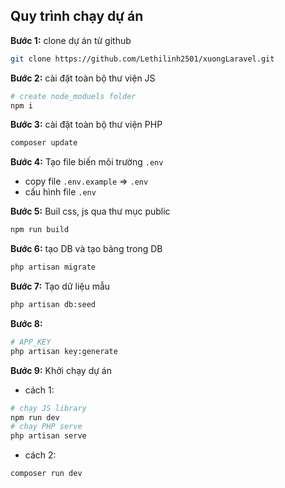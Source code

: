 ## Quy trình chạy dự án

**Bước 1:**
clone dự án từ github

```bash
git clone https://github.com/Lethilinh2501/xuongLaravel.git
```

**Bước 2:**
cài đặt toàn bộ thư viện JS
```bash
# create node_moduels folder
npm i
```

**Bước 3:**
cài đặt toàn bộ thư viện PHP
```bash
composer update
```

**Bước 4:**
Tạo file biến môi trường `.env`
- copy file `.env.example` => `.env`
- cấu hình file `.env`

**Bước 5:**
Buil css, js qua thư mục public
```bash
npm run build
```

**Bước 6:**
tạo DB và tạo bảng trong DB
```bash
php artisan migrate
```

**Bước 7:**
Tạo dữ liệu mẫu
```bash
php artisan db:seed
```

**Bước 8:**
```bash
# APP_KEY
php artisan key:generate
```

**Bước 9:**
Khởi chạy dự án
- cách 1:
```bash
# chạy JS library
npm run dev
# chạy PHP serve
php artisan serve
```
- cách 2:
```bash
composer run dev
```